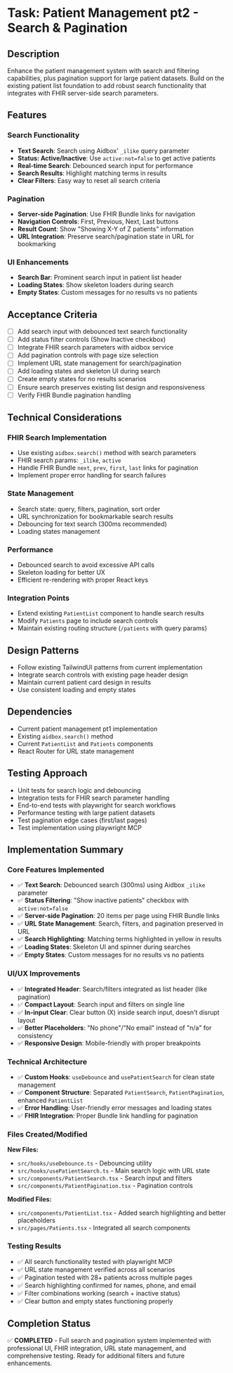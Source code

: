 # Task: Patient Management pt2 - Search & Pagination

## Description
Enhance the patient management system with search and filtering capabilities, plus pagination support for large patient datasets. Build on the existing patient list foundation to add robust search functionality that integrates with FHIR server-side search parameters.

## Features

### Search Functionality
- **Text Search**: Search using Aidbox' `_ilike` query parameter
- **Status: Active/Inactive**: Use `active:not=false` to get active patients
- **Real-time Search**: Debounced search input for performance
- **Search Results**: Highlight matching terms in results
- **Clear Filters**: Easy way to reset all search criteria

### Pagination
- **Server-side Pagination**: Use FHIR Bundle links for navigation
- **Navigation Controls**: First, Previous, Next, Last buttons
- **Result Count**: Show "Showing X-Y of Z patients" information
- **URL Integration**: Preserve search/pagination state in URL for bookmarking

### UI Enhancements
- **Search Bar**: Prominent search input in patient list header
- **Loading States**: Show skeleton loaders during search
- **Empty States**: Custom messages for no results vs no patients

## Acceptance Criteria
- [ ] Add search input with debounced text search functionality
- [ ] Add status filter controls (Show Inactive checkbox)
- [ ] Integrate FHIR search parameters with aidbox service
- [ ] Add pagination controls with page size selection
- [ ] Implement URL state management for search/pagination
- [ ] Add loading states and skeleton UI during search
- [ ] Create empty states for no results scenarios
- [ ] Ensure search preserves existing list design and responsiveness
- [ ] Verify FHIR Bundle pagination handling

## Technical Considerations

### FHIR Search Implementation
- Use existing `aidbox.search()` method with search parameters
- FHIR search params: `_ilike`, `active`
- Handle FHIR Bundle `next`, `prev`, `first`, `last` links for pagination
- Implement proper error handling for search failures

### State Management
- Search state: query, filters, pagination, sort order
- URL synchronization for bookmarkable search results
- Debouncing for text search (300ms recommended)
- Loading states management

### Performance
- Debounced search to avoid excessive API calls
- Skeleton loading for better UX
- Efficient re-rendering with proper React keys

### Integration Points
- Extend existing `PatientList` component to handle search results
- Modify `Patients` page to include search controls
- Maintain existing routing structure (`/patients` with query params)

## Design Patterns
- Follow existing TailwindUI patterns from current implementation
- Integrate search controls with existing page header design
- Maintain current patient card design in results
- Use consistent loading and empty states

## Dependencies
- Current patient management pt1 implementation
- Existing `aidbox.search()` method
- Current `PatientList` and `Patients` components
- React Router for URL state management

## Testing Approach
- Unit tests for search logic and debouncing
- Integration tests for FHIR search parameter handling
- End-to-end tests with playwright for search workflows
- Performance testing with large patient datasets
- Test pagination edge cases (first/last pages)
- Test implementation using playwright MCP

## Implementation Summary

### Core Features Implemented
- ✅ **Text Search**: Debounced search (300ms) using Aidbox `_ilike` parameter
- ✅ **Status Filtering**: "Show inactive patients" checkbox with `active:not=false`
- ✅ **Server-side Pagination**: 20 items per page using FHIR Bundle links
- ✅ **URL State Management**: Search, filters, and pagination preserved in URL
- ✅ **Search Highlighting**: Matching terms highlighted in yellow in results
- ✅ **Loading States**: Skeleton UI and spinner during searches
- ✅ **Empty States**: Custom messages for no results vs no patients

### UI/UX Improvements
- ✅ **Integrated Header**: Search/filters integrated as list header (like pagination)
- ✅ **Compact Layout**: Search input and filters on single line
- ✅ **In-input Clear**: Clear button (X) inside search input, doesn't disrupt layout
- ✅ **Better Placeholders**: "No phone"/"No email" instead of "n/a" for consistency
- ✅ **Responsive Design**: Mobile-friendly with proper breakpoints

### Technical Architecture
- ✅ **Custom Hooks**: `useDebounce` and `usePatientSearch` for clean state management
- ✅ **Component Structure**: Separated `PatientSearch`, `PatientPagination`, enhanced `PatientList`
- ✅ **Error Handling**: User-friendly error messages and loading states
- ✅ **FHIR Integration**: Proper Bundle link handling for pagination

### Files Created/Modified
**New Files:**
- `src/hooks/useDebounce.ts` - Debouncing utility
- `src/hooks/usePatientSearch.ts` - Main search logic with URL state
- `src/components/PatientSearch.tsx` - Search input and filters
- `src/components/PatientPagination.tsx` - Pagination controls

**Modified Files:**
- `src/components/PatientList.tsx` - Added search highlighting and better placeholders
- `src/pages/Patients.tsx` - Integrated all search components

### Testing Results
- ✅ All search functionality tested with playwright MCP
- ✅ URL state management verified across all scenarios
- ✅ Pagination tested with 28+ patients across multiple pages
- ✅ Search highlighting confirmed for names, phone, and email
- ✅ Filter combinations working (search + inactive status)
- ✅ Clear button and empty states functioning properly

## Completion Status
✅ **COMPLETED** - Full search and pagination system implemented with professional UI, FHIR integration, URL state management, and comprehensive testing. Ready for additional filters and future enhancements.
